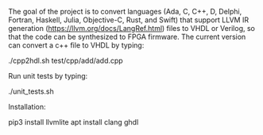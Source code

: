 
The goal of the project is to convert languages (Ada, C, C++, D, Delphi, Fortran, Haskell, Julia, Objective-C, Rust, and Swift)
that support LLVM IR generation (https://llvm.org/docs/LangRef.html) files
to VHDL or Verilog, so that the code can be synthesized to FPGA firmware. The current version can convert a c++ file to VHDL by typing:

./cpp2hdl.sh test/cpp/add/add.cpp

Run unit tests by typing:

./unit_tests.sh

Installation:

pip3 install llvmlite
apt install clang ghdl
